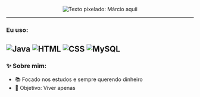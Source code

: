 <p align="center">
  <img src="https://readme-typing-svg.herokuapp.com?font=Press+Start+2P&size=28&duration=3000&color=8E44AD&center=true&lines=Márcio+aquii" alt="Texto pixelado: Márcio aquii" />
</p>

---
### Eu uso:
![Java](https://img.shields.io/badge/Java-ED8B00?style=for-the-badge&logo=java&logoColor=white)
![HTML](https://img.shields.io/badge/HTML-FF5733?style=for-the-badge&logo=html5&logoColor=white)
![CSS](https://img.shields.io/badge/CSS-2965F1?style=for-the-badge&logo=css3&logoColor=white)
![MySQL](https://img.shields.io/badge/MySQL-4479A1?style=for-the-badge&logo=mysql&logoColor=white)
---
### ✨ Sobre mim:
- 📚 Focado nos estudos e sempre querendo dinheiro
- 🎯 Objetivo: Viver apenas 
